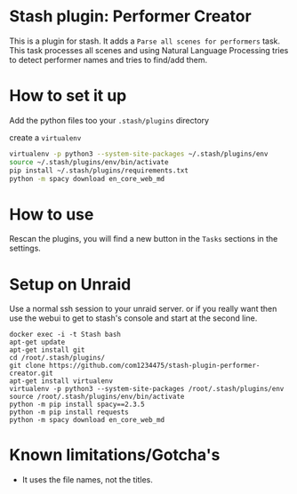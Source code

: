 # Stash plugin: Performer Creator

This is a plugin for stash. It adds a `Parse all scenes for performers` task. This task processes all scenes and using Natural Language Processing tries to detect performer names and tries to find/add them.

# How to set it up

Add the python files too your `.stash/plugins` directory

create a `virtualenv`

```bash
virtualenv -p python3 --system-site-packages ~/.stash/plugins/env
source ~/.stash/plugins/env/bin/activate
pip install ~/.stash/plugins/requirements.txt
python -m spacy download en_core_web_md
```

# How to use

Rescan the plugins, you will find a new button in the `Tasks` sections in the settings.

# Setup on Unraid

Use a normal ssh session to your unraid server. or if you really want then use the webui to get to stash's console and start at the second line.

```
docker exec -i -t Stash bash
apt-get update
apt-get install git
cd /root/.stash/plugins/
git clone https://github.com/com1234475/stash-plugin-performer-creator.git
apt-get install virtualenv
virtualenv -p python3 --system-site-packages /root/.stash/plugins/env
source /root/.stash/plugins/env/bin/activate
python -m pip install spacy==2.3.5
python -m pip install requests
python -m spacy download en_core_web_md
```

# Known limitations/Gotcha's

- It uses the file names, not the titles.
